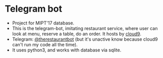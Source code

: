 Telegram bot 
============
* Project for MIPT'17 database.
* This is the telegram-bot, imitating restaurant service, where user can look at menu, reserve a table, do an order. It hosts by [cloud9](https://ide.c9.io/).
* Telegram: [@therestaurantbot](https://telegram.me/therestaurantbot) (but it's unactive know because cloud9 can't run my code all the time).
* It uses python3, and works with database via sqlite.
